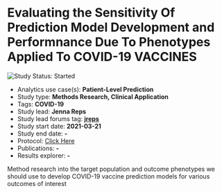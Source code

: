 Evaluating the Sensitivity Of Prediction Model Development and Performnance Due To Phenotypes Applied To COVID-19 VACCINES
=============

<img src="https://img.shields.io/badge/Study%20Status-Started-blue.svg" alt="Study Status: Started">

- Analytics use case(s): **Patient-Level Prediction**
- Study type: **Methods Research, Clinical Application**
- Tags: **COVID-19**
- Study lead: **Jenna Reps**
- Study lead forums tag: **[jreps](https://forums.ohdsi.org/u/jreps)**
- Study start date: **2021-03-21**
- Study end date: **-**
- Protocol: [Click Here](https://ohdsi-studies.github.io/Covid19VaccinePrediction/Protocol.html)
- Publications: **-**
- Results explorer: **-**

Method research into the target population and outcome phenotypes we should use to develop COVID-19 vaccine prediction models for various outcomes of interest  

